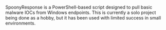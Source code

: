SpoonyResponse is a PowerShell-based script designed to pull basic malware IOCs from Windows endpoints. This is currently a solo project being done as a hobby, but it has been used with limited success in small environments.
